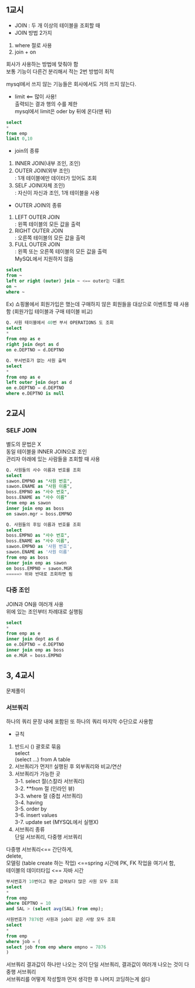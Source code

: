 ## 1교시
- JOIN : 두 개 이상의 테이블을 조회할 때
- JOIN 방법 2가지  
1) where 절로 사용
2) join + on  

회사가 사용하는 방법에 맞춰야 함  
보통 기능이 다른건 분리해서 적는 2번 방법이 최적

mysql에서 쓰지 않는 기능들은 회사에서도 거의 쓰지 않는다.

- limit  <== 많이 사용!  
출력되는 결과 행의 수를 제한  
mysql에서 limit은 oder by 뒤에 온다(맨 뒤)  
```sql
select 
*
from emp
limit 0,10
```
- join의 종류  
1. INNER JOIN(내부 조인, 조인)  
2. OUTER JOIN(외부 조인)  
: 1개 테이블에만 데이터가 있어도 조회  
3. SELF JOIN(자체 조인)  
: 자신이 자신과 조인, 1개 테이블을 사용  

- OUTER JOIN의 종류
1. LEFT OUTER JOIN  
: 왼쪽 테이블의 모든 값을 출력
2. RIGHT OUTER JOIN  
: 오른쪽 테이블의 모든 값을 출력
3. FULL OUTER JOIN  
: 왼쪽 또는 오른쪽 테이블의 모든 값을 출력  
MySQL에서 지원하지 않음

```sql
select
from ~
left or right (outer) join ~ <== outer는 디폴트
on ~
where ~
```

Ex) 쇼핑몰에서 회원가입은 했는데 구매하지 않은 회원들을 대상으로 이벤트할 때 사용함 (회원가입 테이블과 구매 테이블 비교)  

```sql
Q. 사원 테이블에서 40번 부서 OPERATIONS 도 조회
select
*
from emp as e 
right join dept as d 
on e.DEPTNO = d.DEPTNO 
```

```sql 
Q. 부서번호가 없는 사원 출력 
select
*
from emp as e
left outer join dept as d 
on e.DEPTNO = d.DEPTNO 
where e.DEPTNO is null 
```
## 2교시
### SELF JOIN
별도의 문법은 X  
동일 테이블을 INNER JOIN으로 조인  
관리자 아래에 있는 사람들을 조회할 때 사용  
```sql
Q. 사원들의 사수 이름과 번호를 조회
select
sawon.EMPNO as "사원 번호",
sawon.ENAME as "사원 이름",
boss.EMPNO as "사수 번호",
boss.ENAME as "사수 이름"
from emp as sawon
inner join emp as boss
on sawon.mgr = boss.EMPNO 
```
```sql
Q. 사원들의 후임 이름과 번호를 조회
select 
boss.EMPNO as "사수 번호",
boss.ENAME as "사수 이름",
sawon.EMPNO as '사원 번호',
sawon.ENAME as '사원 이름'
from emp as boss
inner join emp as sawon 
on boss.EMPNO = sawon.MGR
=====> 위와 반대로 조회하면 됨
```
### 다중 조인
JOIN과 ON을 여러개 사용  
위에 있는 조인부터 차례대로 실행됨  
```sql
select
*
from emp as e
inner join dept as d
on e.DEPTNO = d.DEPTNO 
inner join emp as boss 
on e.MGR = boss.EMPNO 
```
## 3, 4교시
문제풀이  

### 서브쿼리  
하나의 쿼리 문장 내에 포함된 또 하나의 쿼리 
마지막 수단으로 사용함  
- 규칙  
1. 반드시 () 괄호로 묶음  
select  
 (select ...)
 from A table
2. 서브쿼리가 먼저!! 실행된 후 외부쿼리와 비교/연산
3. 서브쿼리가 가능한 곳  
 3-1. select 절(스칼라 서브쿼리)  
 3-2. **from 절 (인라인 뷰)  
 3-3. where 절 (중첩 서브쿼리)  
 3-4. having  
 3-5. order by  
 3-6. insert values  
 3-7. update set (MYSQL에서 실행X) 
4. 서브쿼리 종류  
단일 서브쿼리, 다중행 서브쿼리  

다중행 서브쿼리<== 간단하게,  
delete,  
모델링 (table create 하는 작업) <==spring 시간에 PK, FK 작업을 여기서 함,  
테이블의 데이터타입 <== 자바 시간  

```sql
부서번호가 10번이고 평균 급여보다 많은 사원 모두 조회
select 
*
from emp
where DEPTNO = 10
and SAL > (select avg(SAL) from emp);
```
```sql
사원번호가 7876인 사원과 job이 같은 사람 모두 조회  
select 
*
from emp
where job = (
select job from emp where empno = 7876
)
```
서브쿼리 결과값이 하나만 나오는 것이 단일 서브쿼리, 결과값이 여러개 나오는 것이 다중행 서브쿼리  
서브쿼리를 어떻게 작성할까 먼저 생각한 후 나머지 코딩하는게 쉽다  

 